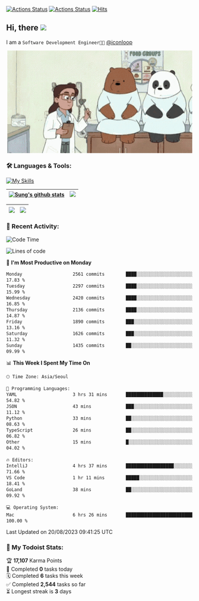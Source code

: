
[![Actions Status](https://github.com/ddok2/ddok2/workflows/Todoist%20Readme/badge.svg)](https://github.com/ddok2/ddok2/actions)
[![Actions Status](https://github.com/ddok2/ddok2/workflows/wakatime-stats/badge.svg)](https://github.com/ddok2/ddok2/actions)
[![Hits](https://hits.seeyoufarm.com/api/count/incr/badge.svg?url=https%3A%2F%2Fgithub.com%2Fddok2&count_bg=%23FF9595&title_bg=%23555555&icon=github.svg&icon_color=%23FFFFFF&title=hits&edge_flat=false)](https://hits.seeyoufarm.com)

<!-- ![visitors](https://visitor-badge.laobi.icu/badge?page_id=ddok2.ddok2) -->
## Hi, there <img src="https://raw.githubusercontent.com/MartinHeinz/MartinHeinz/master/wave.gif" width="3%">

I am a `Software Development Engineer🧑‍💻` [@iconloop](https://github.com/iconloop)


<p align="center">
    <img align="center" alt="GIF" src="img/debugging.gif" />
</p>


### 🛠 Languages & Tools:

[![My Skills](https://skillicons.dev/icons?i=go,js,ts,py,express,react,svelte,jquery,pug,mongodb,mysql,redis,aws,docker,kubernetes)](https://skillicons.dev)


| <a href="https://github-readme-stats.vercel.app/api?username=ddok2&show_icons=true&include_all_commits=true&count_private=true&theme=buefy&hide_border=true"><img align="center" src="https://github-readme-stats.vercel.app/api?username=ddok2&show_icons=true&include_all_commits=true&count_private=true&theme=buefy&hide_border=true" alt="Sung's github stats" /></a> | <a href="https://github.com/ddok2"><img src="http://github-readme-streak-stats.herokuapp.com?user=ddok2&hide_border=true" /></a> |
| ------------- |------------- |


| <a href="https://github.com/ddok2"><img align="center" src="https://github-readme-stats.vercel.app/api/top-langs/?username=ddok2&theme=buefy&hide=html,css&hide_border=true" /></a> | <a href="https://github.com/ddok2"><img align="center" src="https://activity-graph.herokuapp.com/graph?username=ddok2&theme=github&hide_border=true" height="250" /></a> |
| ------------- |--------------------------------------------------------------------------------------------------------------------------------------------------------------------------|


<!-- <details open>
    <summary>📈 My GitHub Stats</summary>
    <p align="center">
        <a href="https://github.com/ddok2">
            <img align="center" src="https://github-readme-stats.vercel.app/api?username=ddok2&show_icons=true&include_all_commits=true&count_private=true&theme=buefy&hide_border=true" alt="Sung's github stats" />
        </a>
    </p>
</details>
<details>
    <summary>💬 Top Languages</summary>
    <p align="center"> 
        <a href="https://github.com/ddok2">
            <img align="center" src="https://github-readme-stats.vercel.app/api/top-langs/?username=ddok2&layout=compact&theme=buefy&hide=html,css&hide_border=true" />
        </a>
    </p>
</details> -->


### 🌈 Recent Activity:
<!--START_SECTION:waka-->
![Code Time](http://img.shields.io/badge/Code%20Time-2%2C260%20hrs%2048%20mins-blue)

![Lines of code](https://img.shields.io/badge/From%20Hello%20World%20I%27ve%20Written-11.5%20million%20lines%20of%20code-blue)

📅 **I'm Most Productive on Monday** 

```text
Monday                   2561 commits        ████░░░░░░░░░░░░░░░░░░░░░   17.83 % 
Tuesday                  2297 commits        ████░░░░░░░░░░░░░░░░░░░░░   15.99 % 
Wednesday                2420 commits        ████░░░░░░░░░░░░░░░░░░░░░   16.85 % 
Thursday                 2136 commits        ████░░░░░░░░░░░░░░░░░░░░░   14.87 % 
Friday                   1890 commits        ███░░░░░░░░░░░░░░░░░░░░░░   13.16 % 
Saturday                 1626 commits        ███░░░░░░░░░░░░░░░░░░░░░░   11.32 % 
Sunday                   1435 commits        ██░░░░░░░░░░░░░░░░░░░░░░░   09.99 % 
```


📊 **This Week I Spent My Time On** 

```text
🕑︎ Time Zone: Asia/Seoul

💬 Programming Languages: 
YAML                     3 hrs 31 mins       ██████████████░░░░░░░░░░░   54.82 % 
JSON                     43 mins             ███░░░░░░░░░░░░░░░░░░░░░░   11.12 % 
Python                   33 mins             ██░░░░░░░░░░░░░░░░░░░░░░░   08.63 % 
TypeScript               26 mins             ██░░░░░░░░░░░░░░░░░░░░░░░   06.82 % 
Other                    15 mins             █░░░░░░░░░░░░░░░░░░░░░░░░   04.02 % 

🔥 Editors: 
IntelliJ                 4 hrs 37 mins       ██████████████████░░░░░░░   71.66 % 
VS Code                  1 hr 11 mins        █████░░░░░░░░░░░░░░░░░░░░   18.41 % 
GoLand                   38 mins             ██░░░░░░░░░░░░░░░░░░░░░░░   09.92 % 

💻 Operating System: 
Mac                      6 hrs 26 mins       █████████████████████████   100.00 % 
```


 Last Updated on 20/08/2023 09:41:25 UTC
<!--END_SECTION:waka-->

### 🚧 My Todoist Stats:
<!-- TODO-IST:START -->
🏆  **17,107** Karma Points           
🌸  Completed **0** tasks today           
🗓  Completed **6** tasks this week           
✅  Completed **2,544** tasks so far           
⏳  Longest streak is **3** days
<!-- TODO-IST:END -->

